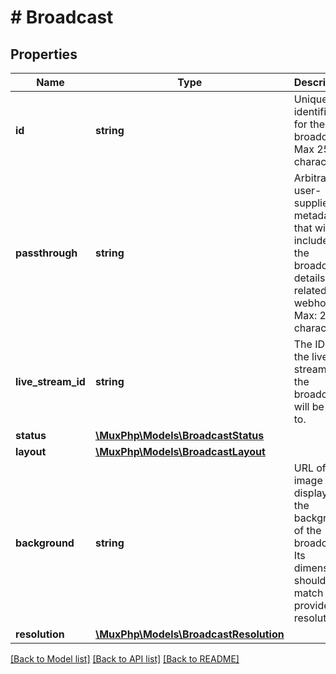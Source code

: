 # # Broadcast

## Properties

Name | Type | Description | Notes
------------ | ------------- | ------------- | -------------
**id** | **string** | Unique identifier for the broadcast. Max 255 characters. |
**passthrough** | **string** | Arbitrary user-supplied metadata that will be included in the broadcast details and related webhooks. Max: 255 characters. | [optional]
**live_stream_id** | **string** | The ID of the live stream that the broadcast will be sent to. |
**status** | [**\MuxPhp\Models\BroadcastStatus**](BroadcastStatus.md) |  |
**layout** | [**\MuxPhp\Models\BroadcastLayout**](BroadcastLayout.md) |  |
**background** | **string** | URL of an image to display as the background of the broadcast. Its dimensions should match the provided resolution. | [optional]
**resolution** | [**\MuxPhp\Models\BroadcastResolution**](BroadcastResolution.md) |  |

[[Back to Model list]](../../README.md#models) [[Back to API list]](../../README.md#endpoints) [[Back to README]](../../README.md)

